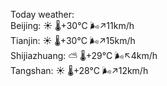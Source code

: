 Today weather:  
Beijing: ☀️   🌡️+30°C 🌬️↗11km/h  
Tianjin: ☀️   🌡️+30°C 🌬️↗15km/h  
Shijiazhuang: ⛅️  🌡️+29°C 🌬️↖4km/h  
Tangshan: ☀️   🌡️+28°C 🌬️↗12km/h  
